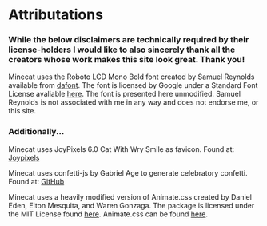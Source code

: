 # Attributations

### While the below disclaimers are technically required by their license-holders I would like to also sincerely thank all the creators whose work makes this site look great. Thank you!

Minecat uses the Roboto LCD Mono Bold font created by Samuel Reynolds available from [dafont](https://www.dafont.com/lcd-lcd-mono.font). The font is licensed by Google under a Standard Font License avaliable [here](https://minecat.davidstinson.dev/assets/misc/lcdbold_license.md). The font is presented here unmodified. Samuel Reynolds is not associated with me in any way and does not endorse me, or this site.

### Additionally...

Minecat uses JoyPixels 6.0 Cat With Wry Smile as favicon. Found at: [Joypixels](https://www.joypixels.com/)
  
Minecat uses confetti-js by Gabriel Age to generate celebratory confetti. Found at: [GitHub](https://github.com/Agezao/confetti-js)

Minecat uses a heavily modified version of Animate.css created by Daniel Eden, Elton Mesquita, and Waren Gonzaga. The package is licensed under the MIT License found [here](https://github.com/animate-css/animate.css/blob/master/LICENSE). Animate.css can be found [here](https://animate.style/).